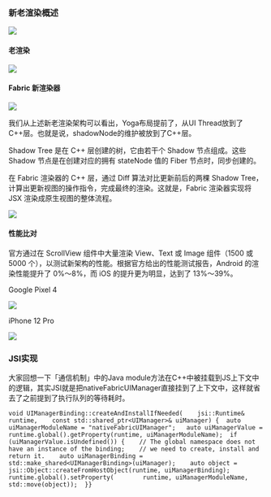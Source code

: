 ### 新老渲染概述

![](https://xhs-doc.xhscdn.com/1040025031bpu84g0nu07pm52so?imageView2/2/w/1600)

#### 老渲染

![](https://xhs-doc.xhscdn.com/1040025031bpu8b9vnu06v9ttlc?imageView2/2/w/1600)

#### Fabric 新渲染器

![](https://xhs-doc.xhscdn.com/1040025031bpu8m8b7u081e1lqc?imageView2/2/w/1600)

我们从上述新老渲染架构可以看出，Yoga布局提前了，从UI Thread放到了C++层。也就是说，shadowNode的维护被放到了C++层。

Shadow Tree 是在 C++ 层创建的树，它由若干个 Shadow 节点组成。这些 Shadow 节点是在创建对应的拥有 stateNode 值的 Fiber 节点时，同步创建的。

在 Fabric 渲染器的 C++ 层，通过 Diff 算法对比更新前后的两棵 Shadow Tree，计算出更新视图的操作指令，完成最终的渲染。这就是，Fabric 渲染器实现将 JSX 渲染成原生视图的整体流程。

![](https://xhs-doc.xhscdn.com/1040025031bpub5a77u0dh975k4?imageView2/2/w/1600)

#### 性能比对

官方通过在 ScrollView 组件中大量渲染 View、Text 或 Image 组件（1500 或 5000 个），以测试新架构的性能。根据官方给出的性能测试报告，Android 的渲染性能提升了 0%～8%，而 iOS 的提升更为明显，达到了 13%～39%。

Google Pixel 4

![](https://xhs-doc.xhscdn.com/1040025031bpunsc6nu0d85ar58?imageView2/2/w/1600)

iPhone 12 Pro

![](https://xhs-doc.xhscdn.com/1040025031bpuo3m2nu05nr3uc0?imageView2/2/w/1600)

### JSI实现

大家回想一下「通信机制」中的Java module方法在C++中被挂载到JS上下文中的逻辑，其实JSI就是把nativeFabricUIManager直接挂到了上下文中，这样就省去了之前提到了执行队列的等待耗时。

```
void UIManagerBinding::createAndInstallIfNeeded(    jsi::Runtime& runtime,    const std::shared_ptr<UIManager>& uiManager) {  auto uiManagerModuleName = "nativeFabricUIManager";   auto uiManagerValue =      runtime.global().getProperty(runtime, uiManagerModuleName);  if (uiManagerValue.isUndefined()) {    // The global namespace does not have an instance of the binding;    // we need to create, install and return it.    auto uiManagerBinding = std::make_shared<UIManagerBinding>(uiManager);    auto object = jsi::Object::createFromHostObject(runtime, uiManagerBinding);    runtime.global().setProperty(        runtime, uiManagerModuleName, std::move(object));  }}
```